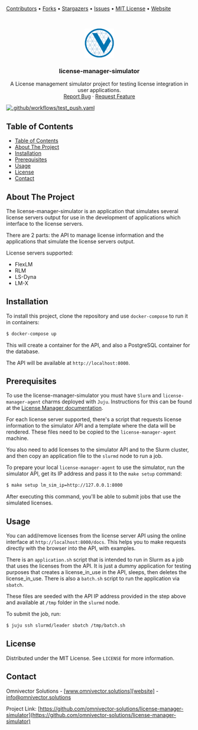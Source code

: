[contributors-url]: https://github.com/omnivector-solutions/license-manager-simulator/graphs/contributors
[forks-url]: https://github.com/omnivector-solutions/license-manager-simulator/network/members
[stars-url]: https://github.com/omnivector-solutions/license-manager-simulator/stargazers
[issues-url]: https://github.com/omnivector-solutions/license-manager-simulator/issues
[license-url]: https://github.com/omnivector-solutions/license-manager-simulator/blob/master/LICENSE
[website]: https://www.omnivector.solutions

[Contributors][contributors-url] •
[Forks][forks-url] •
[Stargazers][stars-url] •
[Issues][issues-url] •
[MIT License][license-url] •
[Website][website]

<!-- PROJECT LOGO -->
<br />
<p align="center">
  <a href="https://github.com/omnivector-solutions/license-manager-simulator">
    <img src=".images/logo.png" alt="Logo" width="80" height="80">
  </a>

  <h3 align="center">license-manager-simulator</h3>

  <p align="center">
    A License management simulator project for testing license integration in user applications.
    <br />
    <a href="https://github.com/omnivector-solutions/license-manager-simulator/issues">Report Bug</a>
    ·
    <a href="https://github.com/omnivector-solutions/license-manager-simulator/issues">Request Feature</a>
  </p>
</p>

[![.github/workflows/test_push.yaml](https://github.com/omnivector-solutions/license-manager-simulator/actions/workflows/test_push.yaml/badge.svg)](https://github.com/omnivector-solutions/license-manager-simulator/actions/workflows/test_push.yaml)

<!-- TABLE OF CONTENTS -->

## Table of Contents

- [Table of Contents](#table-of-contents)
- [About The Project](#about-the-project)
- [Installation](#installation)
- [Prerequisites](#prerequisites)
- [Usage](#usage)
- [License](#license)
- [Contact](#contact)

<!-- ABOUT THE PROJECT -->

## About The Project
The license-manager-simulator is an application that simulates several license servers output for use in the development of applications which interface to the license servers.

There are 2 parts: the API to manage license information and the applications that simulate the license servers output.

License servers supported:

* FlexLM
* RLM
* LS-Dyna
* LM-X

## Installation
To install this project, clone the repository and use `docker-compose` to run it in containers:

```bash
$ docker-compose up
```

This will create a container for the API, and also a PostgreSQL container for the database.

The API will be available at `http://localhost:8000`.

## Prerequisites
To use the license-manager-simulator you must have `Slurm` and `license-manager-agent` charms deployed with `Juju`.
Instructions for this can be found at the [License Manager documentation](https://omnivector-solutions.github.io/license-manager/).

For each license server supported, there's a script that requests license information to the simulator API and a template
where the data will be rendered. These files need to be copied to the `license-manager-agent` machine.

You also need to add licenses to the simulator API and to the Slurm cluster, and then copy an application file to the `slurmd` node to run a job.

To prepare your local `license-manager-agent` to use the simulator, run the simulator API, get its IP address and
pass it to the `make setup` command:

```bash
$ make setup lm_sim_ip=http://127.0.0.1:8000
```

After executing this command, you'll be able to submit jobs that use the simulated licenses.

## Usage
You can add/remove licenses from the license server API using the online interface at `http://localhost:8000/docs`. This helps you to make requests directly with the browser into the API, with examples.

There is an `application.sh` script that is intended to run in Slurm as a job that uses the licenses from the API. It is just a dummy
application for testing purposes that creates a license_in_use in the API, sleeps, then deletes the license_in_use.
There is also a `batch.sh` script to run the application via `sbatch`.

These files are seeded with the API IP address provided in the step above and available at `/tmp` folder in the `slurmd` node.

To submit the job, run:

```bash
$ juju ssh slurmd/leader sbatch /tmp/batch.sh
```

## License
Distributed under the MIT License. See `LICENSE` for more information.


## Contact
Omnivector Solutions - [www.omnivector.solutions][website] - <info@omnivector.solutions>

Project Link: [https://github.com/omnivector-solutions/license-manager-simulator](https://github.com/omnivector-solutions/license-manager-simulator)

